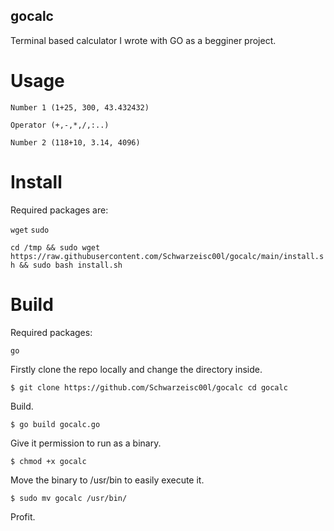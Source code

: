 ## gocalc
Terminal based calculator I wrote with GO as a begginer project.

# Usage
`Number 1 (1+25, 300, 43.432432)`


`Operator (+,-,*,/,:..)`


`Number 2 (118+10, 3.14, 4096)`




# Install
Required packages are:


`wget` `sudo`



`cd /tmp && sudo wget https://raw.githubusercontent.com/Schwarzeisc00l/gocalc/main/install.sh && sudo bash install.sh`


# Build

Required packages:


`go`

Firstly clone the repo locally and change the directory inside.


`$ git clone https://github.com/Schwarzeisc00l/gocalc cd gocalc` 


Build.


`$ go build gocalc.go`


Give it permission to run as a binary.


`$ chmod +x gocalc`


Move the binary to /usr/bin to easily execute it.


`$ sudo mv gocalc /usr/bin/`

Profit.


